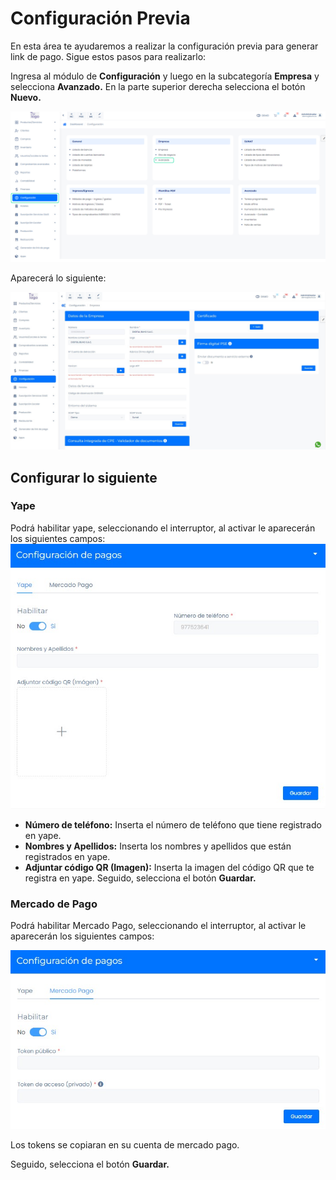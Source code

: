 # Configuración Previa

En esta área te ayudaremos a realizar la configuración previa para generar link de pago. Sigue estos pasos para realizarlo:

Ingresa al módulo de **Configuración** y luego en la subcategoría **Empresa** y selecciona **Avanzado.** En la parte superior derecha selecciona el botón **Nuevo.**

![Alt text](img/Configuracion_previa_01.jpg)

Aparecerá lo siguiente:

![Alt text](img/Configuracion_previa_02.jpg)

## Configurar lo siguiente

### Yape

Podrá habilitar yape, seleccionando el interruptor, al activar le aparecerán los siguientes campos:
![Alt text](img/Configuracion_previa_03.jpg)

* **Número de teléfono:** Inserta el número de teléfono que tiene registrado en yape.
* **Nombres y Apellidos:** Inserta los nombres y apellidos que están registrados en yape.
* **Adjuntar código QR (Imagen):** Inserta la imagen del código QR que te registra en yape.
Seguido, selecciona el botón **Guardar.**

### Mercado de Pago

Podrá habilitar Mercado Pago, seleccionando el interruptor, al activar le aparecerán los siguientes campos:

![Alt text](img/Configuracion_previa_04.jpg)

Los tokens se copiaran en su cuenta de mercado pago.

Seguido, selecciona el botón **Guardar.**
